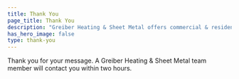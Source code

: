 ```yaml
---
title: Thank You
page_title: Thank You
description: "Greiber Heating & Sheet Metal offers commercial & residential HVAC, geothermal heating, cooling, ventilation & Carrier equipment in Shawano, Wisconsin."
has_hero_image: false
type: thank-you
---
```


Thank you for your message. A Greiber Heating & Sheet Metal team member will contact you within two hours.

